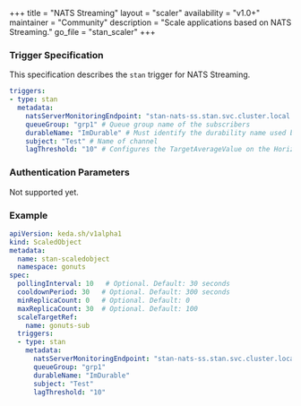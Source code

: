 +++
title = "NATS Streaming"
layout = "scaler"
availability = "v1.0+"
maintainer = "Community"
description = "Scale applications based on NATS Streaming."
go_file = "stan_scaler"
+++

### Trigger Specification

This specification describes the `stan` trigger for NATS Streaming.

```yaml
triggers:
- type: stan
  metadata:
    natsServerMonitoringEndpoint: "stan-nats-ss.stan.svc.cluster.local:8222" # Location of the Nats Streaming monitoring endpoint
    queueGroup: "grp1" # Queue group name of the subscribers
    durableName: "ImDurable" # Must identify the durability name used by the subscribers
    subject: "Test" # Name of channel
    lagThreshold: "10" # Configures the TargetAverageValue on the Horizontal Pod Autoscaler (HPA)).
```

### Authentication Parameters

Not supported yet.

### Example

```yaml
apiVersion: keda.sh/v1alpha1
kind: ScaledObject
metadata:
  name: stan-scaledobject
  namespace: gonuts
spec:
  pollingInterval: 10   # Optional. Default: 30 seconds
  cooldownPeriod: 30   # Optional. Default: 300 seconds
  minReplicaCount: 0   # Optional. Default: 0
  maxReplicaCount: 30  # Optional. Default: 100  
  scaleTargetRef:
    name: gonuts-sub
  triggers:
  - type: stan
    metadata:
      natsServerMonitoringEndpoint: "stan-nats-ss.stan.svc.cluster.local:8222"
      queueGroup: "grp1"
      durableName: "ImDurable"
      subject: "Test"
      lagThreshold: "10"
```
